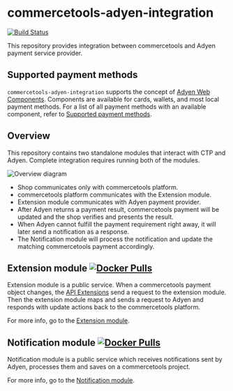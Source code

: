 # commercetools-adyen-integration
[![Build Status](https://travis-ci.org/commercetools/commercetools-adyen-integration.svg?branch=master)](https://travis-ci.org/commercetools/commercetools-adyen-integration)

This repository provides integration between commercetools and Adyen payment service provider.

## Supported payment methods
`commercetools-adyen-integration` supports the concept of [Adyen Web Components](https://docs.adyen.com/checkout/components-web).
Components are available for cards, wallets, and most local payment methods. For a list of all payment methods with an available component, refer to [Supported payment methods](https://docs.adyen.com/checkout/supported-payment-methods).

## Overview
This repository contains two standalone modules that interact with CTP and Adyen.
Complete integration requires running both of the modules.

![Overview diagram](https://user-images.githubusercontent.com/9251453/56047499-ce7dfa80-5d45-11e9-9443-aaef9da31eab.png)
- Shop communicates only with commercetools platform.
- commercetools platform communicates with the Extension module.
- Extension module communicates with Adyen payment provider.
- After Adyen returns a payment result, commercetools payment will be updated and the shop verifies and presents the result.
- When Adyen cannot fulfill the payment requirement right away, it will later send a notification as a response.
- The Notification module will process the notification and update the matching commercetools payment accordingly.    

## Extension module [![Docker Pulls](https://img.shields.io/docker/pulls/commercetools/commercetools-adyen-integration-extension)](https://hub.docker.com/repository/docker/commercetools/commercetools-adyen-integration-extension)

Extension module is a public service. When a commercetools payment object changes, the [API Extensions](https://docs.commercetools.com/http-api-projects-api-extensions) send a request to the extension module.
Then the extension module maps and sends a request to Adyen and responds with update actions back to the commercetools platform.

For more info, go to the [Extension module](./extension/README.md).

## Notification module [![Docker Pulls](https://img.shields.io/docker/pulls/commercetools/commercetools-adyen-integration-notification)](https://hub.docker.com/repository/docker/commercetools/commercetools-adyen-integration-notification)

Notification module is a public service which receives notifications sent by Adyen,
processes them and saves on a commercetools project.

For more info, go to the [Notification module](./notification/README.md).
